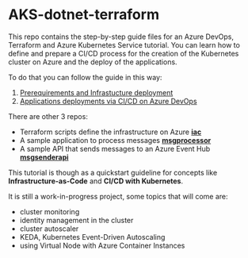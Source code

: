 # AKS-dotnet-terraform

This repo contains the step-by-step guide files for an Azure DevOps, Terraform and Azure Kubernetes Service tutorial.
You can learn how to define and prepare a CI/CD process for the creation of the Kubernetes cluster on Azure and the deploy of the applications.

To do that you can follow the guide in this way:
1. [Prerequirements and Infrastucture deployment](https://github.com/jetiba-ms/AKS-dotnet-terraform/blob/wikiMaster/Prerequirements-and-Infrastructure-deployment.md)
2. [Applications deployments via CI/CD on Azure DevOps](https://github.com/jetiba-ms/AKS-dotnet-terraform/blob/wikiMaster/Deploy-applications-on-the-AKS-cluster.md)

There are other 3 repos:
- Terraform scripts define the infrastructure on Azure **[iac](https://github.com/jetiba-ms/AKS-dotnet-terraform-iac)**
- A sample application to process messages **[msgprocessor](https://github.com/jetiba-ms/AKS-dotnet-terraform-msgprocessor)**
- A sample API that sends messages to an Azure Event Hub **[msgsenderapi](https://github.com/jetiba-ms/AKS-dotnet-terraform-msgsenderapi)**

This tutorial is though as a quickstart guideline for concepts like **Infrastructure-as-Code** and **CI/CD with Kubernetes**.

It is still a work-in-progress project, some topics that will come are:
- cluster monitoring
- identity management in the cluster
- cluster autoscaler
- KEDA, Kubernetes Event-Driven Autoscaling
- using Virtual Node with Azure Container Instances
